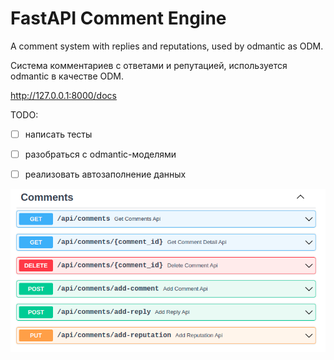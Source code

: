 # FastAPI Comment Engine

A comment system with replies and reputations, used by odmantic as ODM.

Система комментариев с ответами и репутацией, используется odmantic в качестве ODM.


http://127.0.0.1:8000/docs

TODO:
- [ ] написать тесты
- [ ] разобраться с odmantic-моделями
- [ ] реализовать автозаполнение данных


![Screenshot](data/screenshot.png)